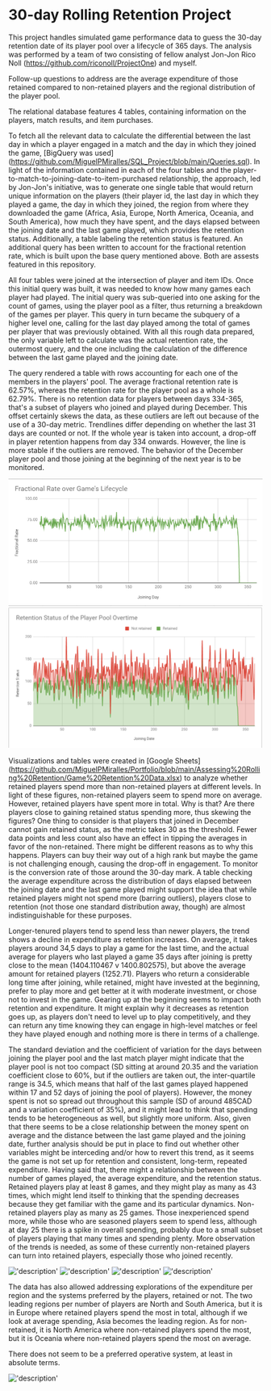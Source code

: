 # 30-day Rolling Retention Project

This project handles simulated game performance data to guess the 30-day retention date of its player pool over a lifecycle of 365 days. The analysis was performed by a team of two consisting of fellow analyst Jon-Jon Rico Noll (https://github.com/riconoll/ProjectOne) and myself.

Follow-up questions to address are the average expenditure of those retained compared to non-retained players and the regional distribution of the player pool.

The relational database features 4 tables, containing information on the players, match results, and item purchases. 

To fetch all the relevant data to calculate the differential between the last day in which a player engaged in a match and the day in which they joined the game, [BigQuery was used] (https://github.com/MiguelPMiralles/SQL_Project/blob/main/Queries.sql). In light of the information contained in each of the four tables and the player-to-match-to-joining-date-to-item-purchased relationship, the approach, led by Jon-Jon's initiative, was to generate one single table that would return unique information on the players (their player id, the last day in which they played a game, the day in which they joined, the region from where they downloaded the game (Africa, Asia, Europe, North America, Oceania, and South America), how much they have spent, and the days elapsed between the joining date and the last game played, which provides the retention status. Additionally, a table labeling the retention status is featured. An additional query has been written to account for the fractional retention rate, which is built upon the base query mentioned above. Both are assests featured in this repository.

All four tables were joined at the intersection of player and item IDs. Once this initial query was built, it was needed to know how many games each player had played. The initial query was sub-queried into one asking for the count of games, using the player pool as a filter, thus returning a breakdown of the games per player. This query in turn became the subquery of a higher level one, calling for the last day played among the total of games per player that was previously obtained. With all this rough data prepared, the only variable left to calculate was the actual retention rate, the outermost query, and the one including the calculation of the difference between the last game played and the joining date.

The query rendered a table with rows accounting for each one of the members in the players' pool. The average fractional retention rate is 62.57%, whereas the retention rate for the player pool as a whole is 62.79%. There is no retention data for players between days 334-365, that's a subset of players who joined and played during December. This offset certainly skews the data, as these outliers are left out because of the use of a 30-day metric. Trendlines differ depending on whether the last 31 days are counted or not. If the whole year is taken into account, a drop-off in player retention happens from day 334 onwards. However, the line is more stable if the outliers are removed. The behavior of the December player pool and those joining at the beginning of the next year is to be monitored. 

!['description'](https://github.com/MiguelPMiralles/Portfolio/blob/main/Assessing%20Rolling%20Retention/Retention%20Rates%20over%20Time.png)
!['description'](https://github.com/MiguelPMiralles/Portfolio/blob/main/Assessing%20Rolling%20Retention/Retention%20Status%20NR%20and%20R.png)

Visualizations and tables were created in [Google Sheets] (https://github.com/MiguelPMiralles/Portfolio/blob/main/Assessing%20Rolling%20Retention/Game%20Retention%20Data.xlsx) to analyze whether retained players spend more than non-retained players at different levels. In light of these figures, non-retained players seem to spend more on average. However, retained players have spent more in total. Why is that? Are there players close to gaining retained status spending more, thus skewing the figures? One thing to consider is that players that joined in December cannot gain retained status, as the metric takes 30 as the threshold. Fewer data points and less count also have an effect in tipping the averages in favor of the non-retained. There might be different reasons as to why this happens. Players can buy their way out of a high rank but maybe the game is not challenging enough, causing the drop-off in engagement. To monitor is the conversion rate of those around the 30-day mark. A table checking the average expenditure across the distribution of days elapsed between the joining date and the last game played might support the idea that while retained players might not spend more (barring outliers), players close to retention (not those one standard distribution away, though) are almost indistinguishable for these purposes. 

Longer-tenured players tend to spend less than newer players, the trend shows a decline in expenditure as retention increases. On average, it takes players around 34,5 days to play a game for the last time, and the actual average for players who last played a game 35 days after joining is pretty close to the mean (1404.110467 v 1400.802575), but above the average amount for retained players (1252.71). Players who return a considerable long time after joining, while retained, might have invested at the beginning, prefer to play more and get better at it with moderate investment, or chose not to invest in the game. Gearing up at the beginning seems to impact both retention and expenditure. It might explain why it decreases as retention goes up, as players don't need to level up to play competitively, and they can return any time knowing they can engage in high-level matches or feel they have played enough and nothing more is there in terms of a challenge. 

The standard deviation and the coefficient of variation for the days between joining the player pool and the last match player might indicate that the player pool is not too compact (SD sitting at around 20.35 and the variation coefficient close to 60%, but if the outliers are taken out, the inter-quartile range is 34.5, which means that half of the last games played happened within 17 and 52 days of joining the pool of players). However, the money spent is not so spread out throughout this sample (SD of around 485CAD and a variation coefficient of 35%), and it might lead to think that spending tends to be heterogeneous as well, but slightly more uniform. Also, given that there seems to be a close relationship between the money spent on average and the distance between the last game played and the joining date, further analysis should be put in place to find out whether other variables might be interceding and/or how to revert this trend, as it seems the game is not set up for retention and consistent, long-term, repeated expenditure. Having said that, there might a relationship between the number of games played, the average expenditure, and the retention status. Retained players play at least 8 games, and they might play as many as 43 times, which might lend itself to thinking that the spending decreases because they get familiar with the game and its particular dynamics. Non-retained players play as many as 25 games. Those inexperienced spend more, while those who are seasoned players seem to spend less, although at day 25 there is a spike in overall spending, probably due to a small subset of players playing that many times and spending plenty. More observation of the trends is needed, as some of these currently non-retained players can turn into retained players, especially those who joined recently. 

!['description'](https://github.com/MiguelPMiralles/SQL_Project/blob/main/total%20spending.png)
!['description'](https://github.com/MiguelPMiralles/SQL_Project/blob/main/AVG%20spending.png)
!['description'](https://github.com/MiguelPMiralles/SQL_Project/blob/main/Spending%20evolution.png)
!['description'](https://github.com/MiguelPMiralles/SQL_Project/blob/main/Games%20played%20and%20average%20spending.png)

The data has also allowed addressing explorations of the expenditure per region and the systems preferred by the players, retained or not. The two leading regions per number of players are North and South America, but it is in Europe where retained players spend the most in total, although if we look at average spending, Asia becomes the leading region. As for non-retained, it is North America where non-retained players spend the most, but it is Oceania where non-retained players spend the most on average.

There does not seem to be a preferred operative system, at least in absolute terms.

!['description'](https://github.com/MiguelPMiralles/SQL_Project/blob/main/OS%20distribution.png)
